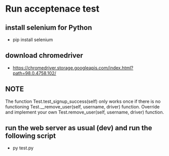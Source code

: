 # Run acceptenace test
## install selenium for Python
- pip install selenium

## download chromedriver
- https://chromedriver.storage.googleapis.com/index.html?path=98.0.4758.102/

## NOTE
The function Test.test_signup_success(self) only works once if there is no functioning Test.__remove_user(self, username, driver) function.
Override and implement your own Test.remove_user(self, username, driver) function.

## run the web server as usual (dev) and run the following script
- py test.py

